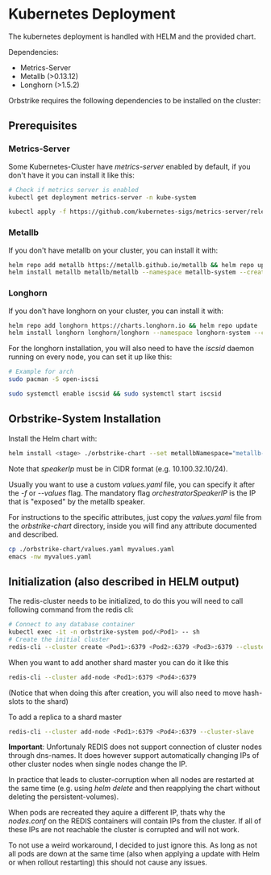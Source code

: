 # Kubernetes Deployment

The kubernetes deployment is handled with HELM and the provided chart.

Dependencies:
 - Metrics-Server
 - Metallb (>0.13.12)
 - Longhorn (>1.5.2)


Orbstrike requires the following dependencies to be installed on the cluster:

## Prerequisites

### Metrics-Server

Some Kubernetes-Cluster have *metrics-server* enabled by default, if you don't have it you can install it like this:
```bash
# Check if metrics server is enabled
kubectl get deployment metrics-server -n kube-system

kubectl apply -f https://github.com/kubernetes-sigs/metrics-server/releases/latest/download/components.yaml
```

### Metallb

If you don't have metallb on your cluster, you can install it with:
```bash
helm repo add metallb https://metallb.github.io/metallb && helm repo update
helm install metallb metallb/metallb --namespace metallb-system --create-namespace
```

### Longhorn

If you don't have longhorn on your cluster, you can install it with:
```bash
helm repo add longhorn https://charts.longhorn.io && helm repo update
helm install longhorn longhorn/longhorn --namespace longhorn-system --create-namespace
```

For the longhorn installation, you will also need to have the *iscsid* daemon running on every node, you can set it up like this:
```bash
# Example for arch
sudo pacman -S open-iscsi

sudo systemctl enable iscsid && sudo systemctl start iscsid
```


## Orbstrike-System Installation

Install the Helm chart with:

```bash
helm install <stage> ./orbstrike-chart --set metallbNamespace="metallb-system",orchestratorSpeakerIP=<speakerIp> --namespace orbstrike-system --create-namespace
```
Note that *speakerIp* must be in CIDR format (e.g. 10.100.32.10/24).

Usually you want to use a custom *values.yaml* file, you can specify it after the *-f* or *--values* flag. The mandatory flag *orchestratorSpeakerIP* is the IP that is "exposed" by the metallb speaker.

For instructions to the specific attributes, just copy the *values.yaml* file from the *orbstrike-chart* directory, inside you will find any attribute documented and described.
```bash
cp ./orbstrike-chart/values.yaml myvalues.yaml
emacs -nw myvalues.yaml
```

## Initialization (also described in HELM output)

The redis-cluster needs to be initialized, to do this you will need to call following command from the redis cli:

```bash
# Connect to any database container
kubectl exec -it -n orbstrike-system pod/<Pod1> -- sh
# Create the initial cluster
redis-cli --cluster create <Pod1>:6379 <Pod2>:6379 <Pod3>:6379 --cluster-replicas 0
```

When you want to add another shard master you can do it like this
```bash
redis-cli --cluster add-node <Pod1>:6379 <Pod4>:6379
```
(Notice that when doing this after creation, you will also need to move hash-slots to the shard)

To add a replica to a shard master
```bash
redis-cli --cluster add-node <Pod1>:6379 <Pod4>:6379 --cluster-slave
```

**Important**:
Unfortunaly REDIS does not support connection of cluster nodes through dns-names. It does however support automatically changing IPs of other cluster nodes when single nodes change the IP.

In practice that leads to cluster-corruption when all nodes are restarted at the same time (e.g. using *helm delete <stage>* and then reapplying the chart without deleting the persistent-volumes).

When pods are recreated they aquire a different IP, thats why the *nodes.conf* on the REDIS containers will contain IPs from the cluster. If all of these IPs are not reachable the cluster is corrupted and will not work.

To not use a weird workaround, I decided to just ignore this. As long as not all pods are down at the same time (also when applying a update with Helm or when rollout restarting) this should not cause any issues.
